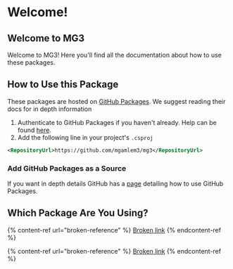 # Welcome!

## Welcome to MG3

Welcome to MG3! Here you'll find all the documentation about how to use these packages.

## How to Use this Package

These packages are hosted on [GitHub Packages](https://docs.github.com/en/packages/learn-github-packages/introduction-to-github-packages). We suggest reading their docs for in depth information

1. Authenticate to GitHub Packages if you haven't already. Help can be found [here](https://docs.github.com/en/packages/working-with-a-github-packages-registry/working-with-the-nuget-registry#authenticating-to-github-packages).
2. Add the following line in your project's `.csproj`

```xml
<RepositoryUrl>https://github.com/mgamlem3/mg3</RepositoryUrl>
```

###

### Add GitHub Packages as a Source

If you want in depth details GitHub has a [page](https://docs.github.com/en/packages/working-with-a-github-packages-registry/working-with-the-nuget-registry#installing-a-package) detailing how to use GitHub Packages.



## Which Package Are You Using?

{% content-ref url="broken-reference" %}
[Broken link](broken-reference)
{% endcontent-ref %}

{% content-ref url="broken-reference" %}
[Broken link](broken-reference)
{% endcontent-ref %}
